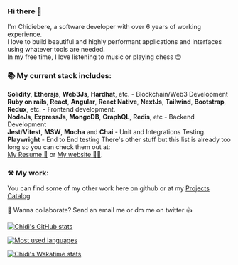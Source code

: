 ### Hi there 👋

I'm Chidiebere, a software developer with over 6 years of working experience. <br>
I love to build beautiful and highly performant applications and interfaces using whatever tools are needed. <br>
In my free time, I love listening to music or playing chess 😊 <br>

### 📚 My current stack includes:

**Solidity**, **Ethersjs**, **Web3Js**, **Hardhat**, etc. - Blockchain/Web3 Development <br>
**Ruby on rails**, **React**, **Angular**, **React Native**, **NextJs**, **Tailwind**, **Bootstrap**, **Redux**, etc. - Frontend development. <br>
**NodeJs**, **ExpressJs**, **MongoDB**, **GraphQL**, **Redis**, etc - Backend Development <br>
**Jest**/**Vitest**, **MSW**, **Mocha** and **Chai** - Unit and Integrations Testing. <br>
**Playwright** - End to End testing
There's other stuff but this list is already too long so you can check them out at: <br>
[My Resume 🧾](https://read.cv/davien21) or
[My website 👨‍💻](https://www.thechidiebere.com).<br>

### ⚒ My work:

You can find some of my other work here on github or at my [Projects Catalog](https://docs.google.com/document/d/1mOgn7CP1zsRRNLGc2eRUn_b_cvmVIi1FAbnlrVT9Pns/edit?usp=sharing)<br>

🤝 Wanna collaborate? Send an email me or dm me on twitter 👍<br>

[![Chidi's GitHub stats](https://github-readme-stats.vercel.app/api?username=davien21&count_private=true&show_icons=true&theme=gotham&line_height=27)](https://github.com/murewaashiru/github-readme-stats)

[![Most used languages ](https://github-readme-stats.vercel.app/api/top-langs/?username=davien21&theme=gotham&count_private=true&line_height=27)](https://github.com/anuraghazra/github-readme-stats)

[![Chidi's Wakatime stats](https://github-readme-stats.vercel.app/api/wakatime?username=davien21&theme=gotham&count_private=true&line_height=27&langs_count=7)](https://github.com/anuraghazra/github-readme-stats)
